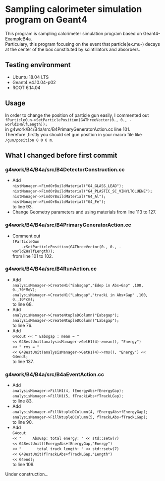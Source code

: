 # Sampling calorimeter simulation program on Geant4

This program is sampling calorimeter simulation program based on Geant4-ExampleB4a.  
Particulary, this program focusing on the event that particle(ex.mu-) decays at the center of the box constituted by scintillators and absorbers.  

## Testing environment

- Ubuntu 18.04 LTS  
- Geant4 v4.10.04-p02  
- ROOT 6.14.04

## Usage

In order to change the position of particle gun easily, I commented out  
`fParticleGun->SetParticlePosition(G4ThreeVector(0., 0., -worldZHalfLength));`  
in g4work/B4/B4a/src/B4PrimaryGeneratorAction.cc line 101.  
Therefore ,firstly you should set gun position in your macro file like  
`/gun/position 0 0 0 m`.  


## What I changed before first commit

### g4work/B4/B4a/src/B4DetectorConstruction.cc

- Add  
`nistManager->FindOrBuildMaterial("G4_GLASS_LEAD");`  
`nistManager->FindOrBuildMaterial("G4_PLASTIC_SC_VINYLTOLUENE");`  
`nistManager->FindOrBuildMaterial("G4_Al");`  
`nistManager->FindOrBuildMaterial("G4_Fe");`  
to line 93.  
- Change Geometry parameters and using materials from line 113 to 127.

### g4work/B4/B4a/src/B4PrimaryGeneratorAction.cc

- Comment out  
`fParticleGun`  
`    ->SetParticlePosition(G4ThreeVector(0., 0., -worldZHalfLength));`  
from line 101 to 102.

### g4work/B4/B4a/src/B4RunAction.cc

- Add  
`analysisManager->CreateH1("Eabsgap","Edep in Abs+Gap" ,100, 0.,70*MeV);`  
`analysisManager->CreateH1("Labsgap","trackL in Abs+Gap" ,100, 0.,10*cm);`  
to line 68.  
- Add  
`analysisManager->CreateNtupleDColumn("Eabsgap");`  
`analysisManager->CreateNtupleDColumn("Labsgap");`  
to line 76.  
- Add  
`G4cout << " Eabsgap : mean = "`  
`<< G4BestUnit(analysisManager->GetH1(4)->mean(), "Energy")`  
`<< " rms = " `  
`<< G4BestUnit(analysisManager->GetH1(4)->rms(), "Energy") << G4endl;`  
to line 137.

### g4work/B4/B4a/src/B4aEventAction.cc

- Add  
`analysisManager->FillH1(4, fEnergyAbs+fEnergyGap);`  
`analysisManager->FillH1(5, fTrackLAbs+fTrackLGap);`  
to line 83.  
- Add  
`analysisManager->FillNtupleDColumn(4, fEnergyAbs+fEnergyGap);`  
`analysisManager->FillNtupleDColumn(5, fTrackLAbs+fTrackLGap);`  
to line 90.  
- Add  
`G4cout`  
`<< "     AbsGap: total energy: " << std::setw(7)`  
`<< G4BestUnit(fEnergyAbs+fEnergyGap,"Energy")`  
`<< "       total track length: " << std::setw(7)`  
`<< G4BestUnit(fTrackLAbs+fTrackLGap,"Length")`  
`<< G4endl;`  
to line 109.

Under construction...
